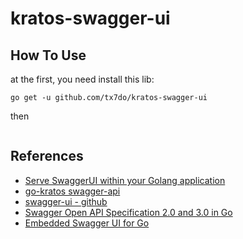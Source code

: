 # kratos-swagger-ui

## How To Use

at the first, you need install this lib:

```shell
go get -u github.com/tx7do/kratos-swagger-ui
```

then

```go
```

## References

- [Serve SwaggerUI within your Golang application](https://ribice.medium.com/serve-swaggerui-within-your-golang-application-5486748a5ed4)
- [go-kratos swagger-api](https://github.com/go-kratos/swagger-api)
- [swagger-ui - github](https://github.com/swagger-api/swagger-ui)
- [Swagger Open API Specification 2.0 and 3.0 in Go](https://kecci.medium.com/swagger-open-api-specification-2-0-and-3-0-in-go-c1f05b51a595)
- [Embedded Swagger UI for Go](https://github.com/swaggest/swgui)
